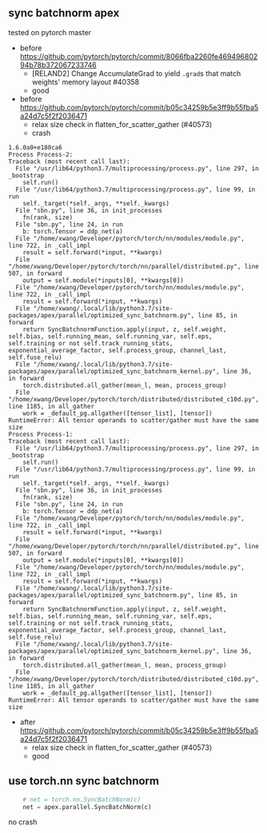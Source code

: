 ## sync batchnorm apex

tested on pytorch master

- before https://github.com/pytorch/pytorch/commit/8066fba2260fe46949680294b78b372067233746
  - \[RELAND2\] Change AccumulateGrad to yield `.grad`s that match weights' memory layout #40358
  - good
- before https://github.com/pytorch/pytorch/commit/b05c34259b5e3ff9b55fba5a24d7c5f2f2036471
  - relax size check in flatten_for_scatter_gather (#40573)
  - crash
```
1.6.0a0+e180ca6
Process Process-2:
Traceback (most recent call last):
  File "/usr/lib64/python3.7/multiprocessing/process.py", line 297, in _bootstrap
    self.run()
  File "/usr/lib64/python3.7/multiprocessing/process.py", line 99, in run
    self._target(*self._args, **self._kwargs)
  File "sbn.py", line 36, in init_processes
    fn(rank, size)
  File "sbn.py", line 24, in run
    b: torch.Tensor = ddp_net(a)
  File "/home/xwang/Developer/pytorch/torch/nn/modules/module.py", line 722, in _call_impl
    result = self.forward(*input, **kwargs)
  File "/home/xwang/Developer/pytorch/torch/nn/parallel/distributed.py", line 507, in forward
    output = self.module(*inputs[0], **kwargs[0])
  File "/home/xwang/Developer/pytorch/torch/nn/modules/module.py", line 722, in _call_impl
    result = self.forward(*input, **kwargs)
  File "/home/xwang/.local/lib/python3.7/site-packages/apex/parallel/optimized_sync_batchnorm.py", line 85, in forward
    return SyncBatchnormFunction.apply(input, z, self.weight, self.bias, self.running_mean, self.running_var, self.eps, self.training or not self.track_running_stats, exponential_average_factor, self.process_group, channel_last, self.fuse_relu)
  File "/home/xwang/.local/lib/python3.7/site-packages/apex/parallel/optimized_sync_batchnorm_kernel.py", line 36, in forward
    torch.distributed.all_gather(mean_l, mean, process_group)
  File "/home/xwang/Developer/pytorch/torch/distributed/distributed_c10d.py", line 1185, in all_gather
    work = _default_pg.allgather([tensor_list], [tensor])
RuntimeError: All tensor operands to scatter/gather must have the same size
Process Process-1:
Traceback (most recent call last):
  File "/usr/lib64/python3.7/multiprocessing/process.py", line 297, in _bootstrap
    self.run()
  File "/usr/lib64/python3.7/multiprocessing/process.py", line 99, in run
    self._target(*self._args, **self._kwargs)
  File "sbn.py", line 36, in init_processes
    fn(rank, size)
  File "sbn.py", line 24, in run
    b: torch.Tensor = ddp_net(a)
  File "/home/xwang/Developer/pytorch/torch/nn/modules/module.py", line 722, in _call_impl
    result = self.forward(*input, **kwargs)
  File "/home/xwang/Developer/pytorch/torch/nn/parallel/distributed.py", line 507, in forward
    output = self.module(*inputs[0], **kwargs[0])
  File "/home/xwang/Developer/pytorch/torch/nn/modules/module.py", line 722, in _call_impl
    result = self.forward(*input, **kwargs)
  File "/home/xwang/.local/lib/python3.7/site-packages/apex/parallel/optimized_sync_batchnorm.py", line 85, in forward
    return SyncBatchnormFunction.apply(input, z, self.weight, self.bias, self.running_mean, self.running_var, self.eps, self.training or not self.track_running_stats, exponential_average_factor, self.process_group, channel_last, self.fuse_relu)
  File "/home/xwang/.local/lib/python3.7/site-packages/apex/parallel/optimized_sync_batchnorm_kernel.py", line 36, in forward
    torch.distributed.all_gather(mean_l, mean, process_group)
  File "/home/xwang/Developer/pytorch/torch/distributed/distributed_c10d.py", line 1185, in all_gather
    work = _default_pg.allgather([tensor_list], [tensor])
RuntimeError: All tensor operands to scatter/gather must have the same size
```
- after https://github.com/pytorch/pytorch/commit/b05c34259b5e3ff9b55fba5a24d7c5f2f2036471
  - relax size check in flatten_for_scatter_gather (#40573)
  - good

## use torch.nn sync batchnorm

```python
    # net = torch.nn.SyncBatchNorm(c)
    net = apex.parallel.SyncBatchNorm(c)
```

no crash